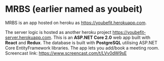# MRBS (earlier named as youbeit)

MRBS is an app hosted on heroku as https://youbefit.herokuapp.com. 

The server logic is hosted as another heroku project https://youbefit-server.herokuapp.com. 
This is an __ASP.NET Core 2.0__ web app built with __React__ and __Redux__. 
The database is built with __PostgreSQL__ utilising ASP.NET Core EntityFramework libraries.
The app lets you add/book a meeting room.
Screencast link: https://www.screencast.com/t/LVv0dW9sE
